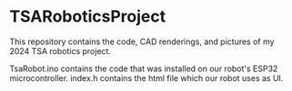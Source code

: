 # TSARoboticsProject
This repository contains the code, CAD renderings, and pictures of my 2024 TSA robotics project.

TsaRobot.ino contains the code that was installed on our robot's ESP32 microcontroller. index.h contains the html file which our robot uses as UI.
